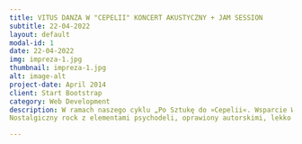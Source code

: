 ```yaml
---
title: VITUS DANZA W "CEPELII" KONCERT AKUSTYCZNY + JAM SESSION
subtitle: 22-04-2022
layout: default
modal-id: 1
date: 22-04-2022
img: impreza-1.jpg
thumbnail: impreza-1.jpg
alt: image-alt
project-date: April 2014
client: Start Bootstrap
category: Web Development
description: W ramach naszego cyklu „Po Sztukę do »Cepelii«. Wsparcie Wielkanocne dla Ukrainy”🇺🇦  mamy zaszczyt zaprosić Was na koncert akustyczny zespołu Vitus Danza. Po koncercie można będzie wziąć udział w Jam Session. 🎸🔥
Nostalgiczny rock z elementami psychodeli, oprawiony autorskimi, lekko niepokojącymi tekstami zabierze Was w odległą podróż. Nazwa zespołu została zainspirowana średniowieczną plagą zrzeszającą ludzi w tanecznym transie wykonywanym niekiedy aż do omdlenia. Kapela ma już na koncie swój pierwszy minialbum o nazwie "Chwasty"🌱

---
```

